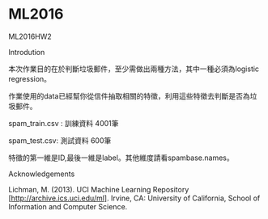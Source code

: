 # ML2016
ML2016HW2

Introdution

本次作業目的在於判斷垃圾郵件，至少需做出兩種方法，其中一種必須為logistic regression。

作業使用的data已經幫你從信件抽取相關的特徵，利用這些特徵去判斷是否為垃圾郵件。

spam_train.csv : 訓練資料 4001筆

spam_test.csv:   測試資料 600筆

特徵的第一維是ID,最後一維是label。其他維度請看spambase.names。

Acknowledgements

Lichman, M. (2013). UCI Machine Learning Repository [http://archive.ics.uci.edu/ml]. Irvine, CA: University of California, School of Information and Computer Science.
